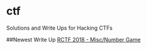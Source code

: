 # ctf

Solutions and Write Ups for Hacking CTFs

##Newest Write Up
[RCTF 2018 - Misc/Number Game](2018/rctf/misc/numbers-game/README.md)

